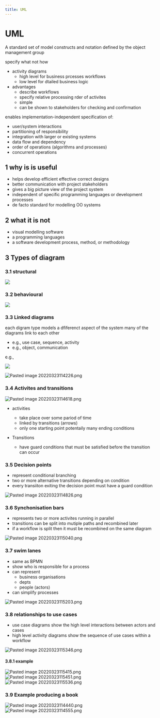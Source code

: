 ```yaml
---
title: UML
---
```

# UML

A standard set of model constructs and notation defined by the object management group

specify what not how

- activity diagrams
	- high level for business prcesses workflows
	- low level for dtailed business logic
- advantages
	-  describe workflows
	- specify relative processing rder of activites
	- simple
	- can be shown to stakeholders for checking and confirmation

enables implementation-independent specification of:
- user/system interactions
- partitioning of responsibility
- integration with larger or existing systems
- data flow and dependency
- order of operations (algorithms and processes)
- concurrent operations

## 1 why is is useful
- helps develop efficient effective correct designs
- better communication with project stakeholders
- gives a big picture view of the project system
- independent of specific programming languages or development processes
- de facto standard for modelling OO systems

## 2 what it is not
- visual modelling software
- a programming languages
- a software development process, method, or methodology

## 3 Types of diagram
### 3.1 structural

![](https://i.imgur.com/zS15EFj.png#invert)

### 3.2 behavioural

![](https://i.imgur.com/4lj2QIt.png#invert)

### 3.3 Linked diagrams
each digram type models a dfiferenct aspect of the system
many of the diagrams link to each other
- e.g., use case, sequence, activity
- e.g., object, communication

e.g.,

![](https://i.imgur.com/CWGGErM.png)

![Pasted image 20220323114226.png](None#invert)

### 3.4 Activites and transitions
![Pasted image 20220323114618.png](None#invert)
- activities
	- take place over some pariod of time
	- linked by transitions (arrows)
	- only one starting point potentaily many ending conditions

- Transitions
	- have guard conditions that must be satisfied before the transition can occur

### 3.5 Decision points
- represent conditional branching
- two or more alternative transitions depending on condition
- every transiiton exiting the decision point must have a guard condition

![Pasted image 20220323114826.png](None#invert)

### 3.6 Synchonisation bars
- represents two or more activites running in parallel
- transitions can be split into mutiple paths and recombined later
- if a workflow is split then it must be recombined on the same diagram

![Pasted image 20220323115040.png](None#invert)

### 3.7 swim lanes
- same as BPMN
- show who is responsible for a process
- can represent
	- business organisations
	- depts
	- people (actors)
- can simplify processes

![Pasted image 20220323115203.png](None#invert#invert)

### 3.8 relationships to use cases
- use case diagrams show the high level interactions between actors and cases
- high level activity diagrams show the sequence of use cases within a workflow

![Pasted image 20220323115346.png](None#invert)

#### 3.8.1 example

![Pasted image 20220323115415.png](None#invert)
![Pasted image 20220323115451.png](None#invert)
![Pasted image 20220323115536.png](None#invert)

### 3.9 Example producing a book

![Pasted image 20220323114440.png](None#invert)
![Pasted image 20220323114555.png](None#invert)